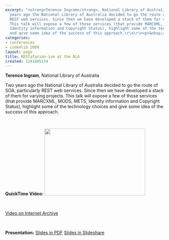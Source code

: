 ```yaml
---
excerpt: "<strong>Terence Ingram</strong>, National Library of Australia\r\n\r\nTwo
  years ago the National Library of Australia decided to go the route of SOA, particularly
  REST web services. Since then we have developed a stack of them for varying projects.
  This talk will expose a few of those services (that provide MARCXML, MODS, METS,
  Identity information and Copyright Status), highlight some of the technology choices
  and give some idea of the success of this approach.\r\n\r\n<p>&nbsp;</p>"
categories:
- conferences
- code4lib 2009
layout: page
title: RESTafarian-ism at the NLA
created: 1241805134
---
```

<strong>Terence Ingram</strong>, National Library of Australia

Two years ago the National Library of Australia decided to go the route of SOA, particularly REST web services. Since then we have developed a stack of them for varying projects. This talk will expose a few of those services (that provide MARCXML, MODS, METS, Identity information and Copyright Status), highlight some of the technology choices and give some idea of the success of this approach.

<p>&nbsp;</p>
<strong>QuickTime Video:</strong>
<a href="http://dl.lib.brown.edu/code4lib/ingram.html" target="_blank">
<img src="http://dl.lib.brown.edu/code4lib//05_ingram.jpg" border="0" width="320" height="213"></a>

<p>&nbsp;</p>

<a href="http://www.archive.org/details/Code4lib2009Restafarian-ismAtTheNla">Video on Internet Archive</a>

<p>&nbsp;</p>

<strong>Presentation:</strong>
<a href="http://code4lib.org/files/TerenceIngram.pdf" target="_blank">Slides in PDF</a>
<a href="http://www.slideshare.net/eby/restafarianism-at-the-nla" target="_blank">Slides in Slideshare</a>




